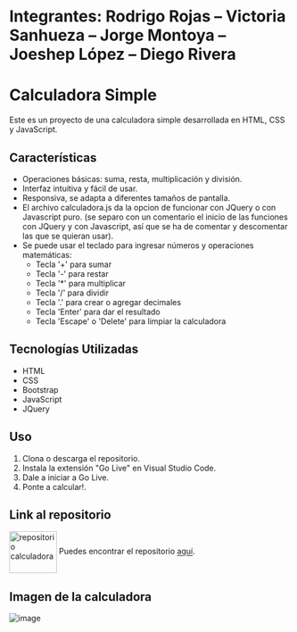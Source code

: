 # Integrantes: Rodrigo Rojas – Victoria Sanhueza – Jorge Montoya – Joeshep López – Diego Rivera

# Calculadora Simple
Este es un proyecto de una calculadora simple desarrollada en HTML, CSS y JavaScript.

## Características
- Operaciones básicas: suma, resta, multiplicación y división.
- Interfaz intuitiva y fácil de usar.
- Responsiva, se adapta a diferentes tamaños de pantalla.
- El archivo calculadora.js da la opcion de funcionar con JQuery o con Javascript puro. (se separo con un comentario el inicio de las funciones con JQuery y con Javascript, así que se ha de comentar y descomentar las que se quieran usar).
- Se puede usar el teclado para ingresar números y operaciones matemáticas: 
    - Tecla '+' para sumar
    - Tecla '-' para restar
    - Tecla '*' para multiplicar
    - Tecla '/' para dividir
    - Tecla '.' para crear o agregar decimales
    - Tecla 'Enter' para dar el resultado
    - Tecla 'Escape' o 'Delete' para limpiar la calculadora

## Tecnologías Utilizadas
- HTML
- CSS
- Bootstrap
- JavaScript
- JQuery

## Uso
1. Clona o descarga el repositorio.
2. Instala la extensión "Go Live" en Visual Studio Code.
3. Dale a iniciar a Go Live.
4. Ponte a calcular!.
   
## Link al repositorio 
<a href="https://github.com/D3R5/CalculadoraSpringU2" target="blank"><img align="center" src="https://cdn-icons-png.flaticon.com/512/564/564429.png" alt="repositorio calculadora" height="75" width="85" /></a>
Puedes encontrar el repositorio [aquí](https://github.com/D3R5/CalculadoraSpringU2).

## Imagen de la calculadora
![image](https://github.com/D3R5/CalculadoraSpringU2/assets/117954097/5d699224-bb8c-4680-81b3-67f0f9d979d3)


